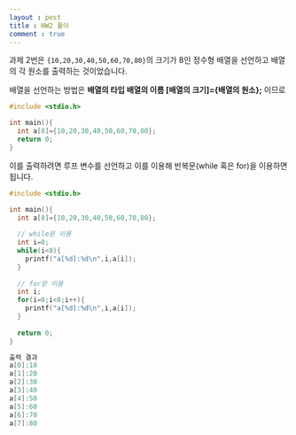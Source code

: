 ```yaml
---
layout : post
title : HW2 풀이
comment : true
---
```


과제 2번은 `{10,20,30,40,50,60,70,80}`의 크기가 8인 정수형 배열을 선언하고 배열의 각 원소를 출력하는 것이었습니다.

배열을 선언하는 방법은 **배열의 타입 배열의 이름 [배열의 크기]={배열의 원소};** 이므로

```c
#include <stdio.h>

int main(){
  int a[8]={10,20,30,40,50,60,70,80};
  return 0;
}
```

이를 출력하려면 루프 변수를 선언하고 이를 이용해 반복문(while 혹은 for)을 이용하면 됩니다.

```c
#include <stdio.h>

int main(){
  int a[8]={10,20,30,40,50,60,70,80};
  
  // while문 이용
  int i=0;
  while(i<8){
    printf("a[%d]:%d\n",i,a[i]);
  }
  
  // for문 이용
  int i;
  for(i=0;i<8;i++){
    printf("a[%d]:%d\n",i,a[i]);
  }
  
  return 0;
}
```
```c
출력 결과
a[0]:10
a[1]:20
a[2]:30
a[3]:40
a[4]:50
a[5]:60
a[6]:70
a[7]:80
```
